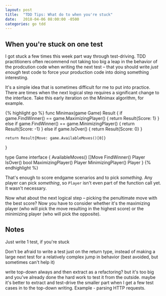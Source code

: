 ```yaml
---
layout: post
title:  "TDD Tips: What do to when you're stuck"
date:   2018-04-06 08:00:00 -0500
categories: go tdd
---
```



## When you're stuck on one test

I got stuck a few times this week part way through test-driving.  TDD practitioners often recommend not taking too big a leap in the behavior of the prodcution code when writing the next test – that you should write _just enough_ test code to force your production code into doing something interesting.  

It's a simple idea that is sometimes difficult for me to put into practice.  There are times when the next logical step requires a significant change to the interface.  Take this early iteration on the Minimax algorithm, for example.

{% highlight go %}
func Minimax(game Game) Result {
	if game.FindWinner() == game.MaximizingPlayer() {
		return Result{Score: 1}
	} else if game.FindWinner() == game.MinimizingPlayer() {
		return Result{Score: -1}
	} else if game.IsOver() {
		return Result{Score: 0}
	}

	return Result{Move: game.AvailableMoves()[0]}
}

type Game interface {
	AvailableMoves() []Move
	FindWinner() Player
	IsOver() bool
	MaximizingPlayer() Player
	MinimizingPlayer() Player
}
{% endhighlight %}

That's enough to score endgame scenarios and to pick _something_.  Any player can pick _something_, so `Player` isn't even part of the function call yet.  It wasn't necessary.

Now what about the next logical step – picking the penultimate move with the best score?  Now you have to consider whether it's the maximizing player (who will pick the move resulting in the highest score) or the minimizing player (who will pick the opposite).

## Notes

Just write 1 test, if you're stuck

Don't be afraid to write a test just on the return type, instead of making a large next test for a relatively complex jump in behavior (best avoided, but sometimes can't help it)

write top-down always and then extract as a refactoring? but it's too big and you've already done the hard work to test it from the outside. maybe it's better to extract and test-drive the smaller part when I get a few test cases in to the top-down writing. Example - parsing HTTP requests.

